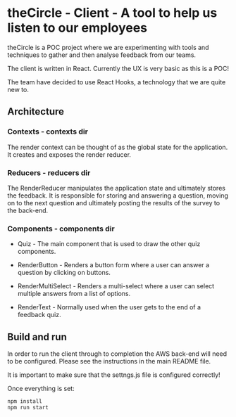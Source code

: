 # theCircle - Client - A tool to help us listen to our employees

theCircle is a POC project where we are experimenting with tools and techniques to gather and then analyse feedback from our teams.

The client is written in React.  Currently the UX is very basic as this is a POC!

The team have decided to use React Hooks, a technology that we are quite new to.

## Architecture

### Contexts - contexts dir

The render context can be thought of as the global state for the application.  It creates and exposes the render reducer.

### Reducers - reducers dir

The RenderReducer manipulates the application state and ultimately stores the feedback.  It is responsible for storing and answering a question, moving on to the next question and ultimately posting the results of the survey to the back-end.

### Components - components dir

* Quiz - The main component that is used to draw the other quiz components.

* RenderButton - Renders a button form where a user can answer a question by clicking on buttons.

* RenderMultiSelect - Renders a multi-select where a user can select multiple answers from a list of options.

* RenderText - Normally used when the user gets to the end of a feedback quiz.

## Build and run

In order to run the client through to completion the AWS back-end will need to be configured.  Please see the instructions in the main README file.

It is important to make sure that the settngs.js file is configured correctly!

Once everything is set:

```
npm install
npm run start
```
